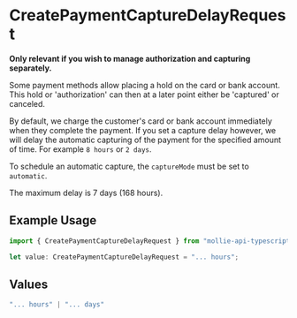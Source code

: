 # CreatePaymentCaptureDelayRequest

**Only relevant if you wish to manage authorization and capturing separately.**

Some payment methods allow placing a hold on the card or bank account. This hold or 'authorization' can then at a
later point either be 'captured' or canceled.

By default, we charge the customer's card or bank account immediately when they complete the payment. If you set a
capture delay however, we will delay the automatic capturing of the payment for the specified amount of time. For
example `8 hours` or `2 days`.

To schedule an automatic capture, the `captureMode` must be set to `automatic`.

The maximum delay is 7 days (168 hours).

## Example Usage

```typescript
import { CreatePaymentCaptureDelayRequest } from "mollie-api-typescript/models/operations";

let value: CreatePaymentCaptureDelayRequest = "... hours";
```

## Values

```typescript
"... hours" | "... days"
```